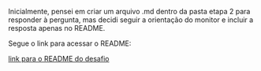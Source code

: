 Inicialmente, pensei em criar um arquivo .md dentro da pasta etapa 2 para responder à pergunta, mas decidi seguir a orientação do monitor e incluir a resposta apenas no README.

Segue o link para acessar o README:

[link para o README do desafio](../README.md)